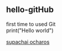 ## hello-gitHub
first time to used Git <br>
print("Hello world")


[supachai ocharos](https://www.facebook.com/supachai.ocharos/)
